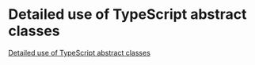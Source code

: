 # Detailed use of TypeScript abstract classes
[Detailed use of TypeScript abstract classes](https://aiwithcloud.com/2022/09/14/detailed_use_of_typescript_abstract_classes/)